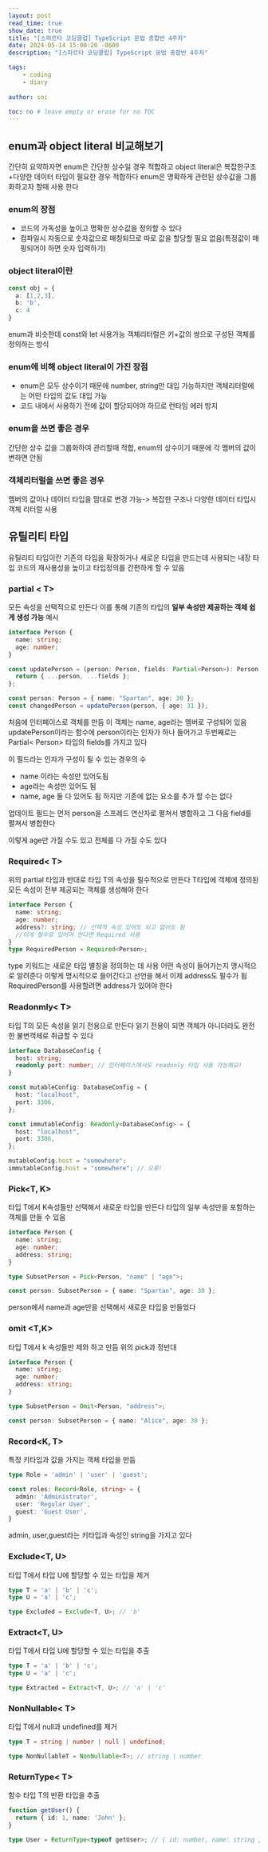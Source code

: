```yaml
---
layout: post
read_time: true
show_date: true
title: "[스파르타 코딩클럽] TypeScript 문법 종합반 4주차"
date: 2024-05-14 15:00:20 -0600
description: "[스파르타 코딩클럽] TypeScript 문법 종합반 4주차"

tags: 
    - coding
    - diary
 
author: soi

toc: no # leave empty or erase for no TOC
---
```


## enum과 object literal 비교해보기 
간단히 요약하자면 enum은 간단한 상수일 경우 적합하고 object literal은 복잡한구조+다양한 데이터 타입이 필요한 경우 적합하다 
enum은 명확하게 관련된 상수값을 그룹화하고자 할때 사용 한다 
### enum의 장점
- 코드의 가독성을 높이고 명확한 상수값을 정의할 수 있다 
- 컴파일시 자동으로 숫자값으로 매칭되므로 따로 값을 할당할 필요 없음(특정값이 매핑되어야 하면 숫자 입력하기)

### object literal이란
```typescript
const obj = {
  a: [1,2,3],
  b: 'b',
  c: 4
}
```
enum과 비슷한데 const와 let 사용가능
객체리터럴은 키+값의 쌍으로 구성된 객체를 정의하는 방식

### enum에 비해 object literal이 가진 장점
  - enum은 모두 상수이기 때문에 number, string만 대입 가능하지만 객체리터럴에는 어떤 타입의 값도 대입 가능
  - 코드 내에서 사용하기 전에 값이 할당되어야 하므로 런타임 에러 방지 

### enum을 쓰면 좋은 경우 
간단한 상수 값을 그룹화하여 관리할때 적합, enum의 상수이기 때문에 각 멤버의 값이 변하면 안됨
### 객체리터럴을 쓰면 좋은 경우
멤버의 값이나 데이터 타입을 맘대로 변경 가능-> 복잡한 구조나 다양한 데이터 타입시 객체 리터럴 사용

## 유틸리티 타입
유틸리티 타입이란 기존의 타입을 확장하거나 새로운 타입을 만드는데 사용되는 내장 타입
코드의 재사용성을 높이고 타입정의를 간편하게 할 수 있음

### partial < T>
모든 속성을 선택적으로 만든다  이를 통해 기존의 타입의 **일부 속성만 제공하는 객체 쉽게 생성 가능**
예시
```typescript
interface Person {
  name: string;
  age: number;
}

const updatePerson = (person: Person, fields: Partial<Person>): Person => {
  return { ...person, ...fields };
};

const person: Person = { name: "Spartan", age: 30 };
const changedPerson = updatePerson(person, { age: 31 });
```
처음에 인터페이스로 객체를 만듬 이 객체는 name, age라는 멤버로 구성되어 있음
updatePerson이라는 함수에 person이라는 인자가 하나 들어가고 두번째로는 Partial< Person> 타입의 fields를 가지고 있다

이 필드라는 인자가 구성이 될 수 있는 경우의 수
- name 이라는 속성만 있어도됨
- age라는 속성만 있어도 됨
- name, age 둘 다 있어도 됨
하지만 기존에 없는 요소를 추가 할 수는 없다 

업데이트 필드는 먼저 person을 스프레드 연산자로 펼쳐서 병합하고 그 다음 field를 펼쳐서 병합한다 

이렇게 age만 가질 수도 있고 전체를 다 가질 수도 있다 

### Required< T>
위의 partial 타입과 반대로 타입 T의 속성을 필수적으로 만든다 
T타입에 객체에 정의된 모든 속성이 전부 제공되는 객체를 생성해야 한다 
```typescript
interface Person {
  name: string;
  age: number;
  address?: string; // 선택적 속성 있어도 되고 없어도 됨 
  //이게 필수로 있어야 한다면 Required 사용
}
type RequiredPerson = Required<Person>;
```
type 키워드는 새로운 타입 별칭을 정의하는 데 사용
어떤 속성이 들어가는지 명시적으로 알려준다 
이렇게 명시적으로 들어간다고 선언을 해서 이제 address도 필수가 됨 RequiredPerson를 사용할려면 address가 있어야 한다 

### Readonmly< T>
타입 T의 모든 속성을 읽기 전용으로 만든다 읽기 전용이 되면 객체가 아니더라도 완전한 불변객체로 취급할 수 있다 
```typescript
interface DatabaseConfig {
  host: string;
  readonly port: number; // 인터페이스에서도 readonly 타입 사용 가능해요!
}

const mutableConfig: DatabaseConfig = {
  host: "localhost",
  port: 3306,
};

const immutableConfig: Readonly<DatabaseConfig> = {
  host: "localhost",
  port: 3306,
};

mutableConfig.host = "somewhere";
immutableConfig.host = "somewhere"; // 오류!
```

### Pick<T, K>
타입 T에서 K속성들만 선택해서 새로운 타입을 만든다 
타입의 일부 속성만을 포함하는 객체를 만들 수 있음
```typescript
interface Person {
  name: string;
  age: number;
  address: string;
}

type SubsetPerson = Pick<Person, "name" | "age">;

const person: SubsetPerson = { name: "Spartan", age: 30 };
```
person에서 name과 age만을 선택해서 새로운 타입을 만들었다 

### omit <T,K>
타입 T에서 k 속성들만 제와 하고 만듬 위의 pick과 정반대 
```typescript
interface Person {
  name: string;
  age: number;
  address: string;
}

type SubsetPerson = Omit<Person, "address">;

const person: SubsetPerson = { name: "Alice", age: 30 };
```
### Record<K, T>
특정 키타입과 값을 가지는 객체 타입을 만듬
```typescript
type Role = 'admin' | 'user' | 'guest';

const roles: Record<Role, string> = {
  admin: 'Administrator',
  user: 'Regular User',
  guest: 'Guest User',
}
```
admin, user,guest라는 키타입과 속성인 string을 가지고 있다 

### Exclude<T, U>
타입 T에서 타입 U에 할당할 수 있는 타입을 제거
```typescript
type T = 'a' | 'b' | 'c';
type U = 'a' | 'c';

type Excluded = Exclude<T, U>; // 'b'
```

### Extract<T, U>
타입 T에서 타입 U에 할당할 수 있는 타입을 추출
```typescript
type T = 'a' | 'b' | 'c';
type U = 'a' | 'c';

type Extracted = Extract<T, U>; // 'a' | 'c'

```

### NonNullable< T>
  타입 T에서 null과 undefined를 제거
```typescript
type T = string | number | null | undefined;

type NonNullableT = NonNullable<T>; // string | number

```

### ReturnType< T>
함수 타입 T의 반환 타입을 추출
```typescript
function getUser() {
  return { id: 1, name: 'John' };
}

type User = ReturnType<typeof getUser>; // { id: number, name: string }
```